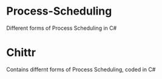 # Process-Scheduling
Different forms of Process Scheduling in C#

# Chittr

Contains differnt forms of Process Scheduling, coded in C#
